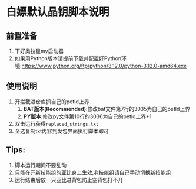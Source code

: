 # 白嫖默认晶钥脚本说明

## 前置准备

1. 下好奥拉星my启动器
2. 如果用Python版本请提前下载并配置好Python环境:https://www.python.org/ftp/python/3.12.0/python-3.12.0-amd64.exe

## 使用说明

1. 开拦截进仓库抓自己的petId上界
   1. **BAT版本(Recommended)**:修改bat文件第7行的3035为自己的petId上界
   2. **PY版本**:修改py文件第10行的3036为自己的petId上界+1
2. 双击运行获得`replaced_strings.txt`
3. 全选复制txt内容到发包界面执行脚本即可

## Tips:

1. 脚本运行期间不要乱动
2. 只能在开新技能组的亚比身上生效,老技能组请自己手动切换新技能组
3. 运行结束后放一只亚比进背包防止空背包打不开